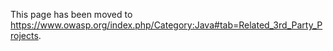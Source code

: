 This page has been moved to
<https://www.owasp.org/index.php/Category:Java#tab=Related_3rd_Party_Projects>.